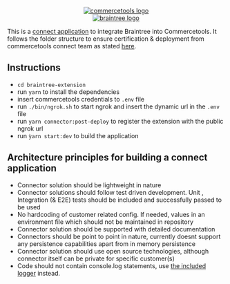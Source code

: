 <p align="center">
  <a href="https://commercetools.com/">
    <img alt="commercetools logo" src="https://unpkg.com/@commercetools-frontend/assets/logos/commercetools_primary-logo_horizontal_RGB.png">
  </a><br>
  <a href="https://www.braintreepayments.com/">
    <img alt="braintree logo" src="https://www.braintreepayments.com/images/braintree-logo-black.png">
  </a><br>
</p>

This is a [connect application](https://marketplace.commercetools.com/) to integrate Braintree into Commercetools.
It follows the folder structure to ensure certification & deployment from commercetools connect team as stated [here](https://github.com/commercetools/connect-application-kit#readme).

## Instructions

- `cd braintree-extension`
- run `yarn` to install the dependencies
- insert commercetools credentials to `.env` file
- run `./bin/ngrok.sh` to start ngrok and insert the dynamic url in the `.env` file
- run `yarn connector:post-deploy` to register the extension with the public ngrok url
- run `ỳarn start:dev` to build the application

## Architecture principles for building a connect application

- Connector solution should be lightweight in nature
- Connector solutions should follow test driven development. Unit , Integration (& E2E) tests should be included and successfully passed to be used
- No hardcoding of customer related config. If needed, values in an environment file which should not be maintained in repository
- Connector solution should be supported with detailed documentation
- Connectors should be point to point in nature, currently doesnt support any persistence capabilities apart from in memory persistence
- Connector solution should use open source technologies, although connector itself can be private for specific customer(s)
- Code should not contain console.log statements, use [the included logger](https://github.com/commercetools/merchant-center-application-kit/tree/main/packages-backend/loggers#readme) instead.
